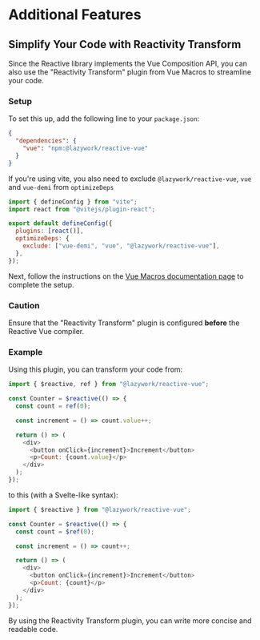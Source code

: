 # Additional Features

## Simplify Your Code with Reactivity Transform

Since the Reactive library implements the Vue Composition API, you can also use the "Reactivity Transform" plugin from Vue Macros to streamline your code.

### Setup

To set this up, add the following line to your `package.json`:

```json
{
  "dependencies": {
    "vue": "npm:@lazywork/reactive-vue"
  }
}
```

If you're using vite, you also need to exclude `@lazywork/reactive-vue`, `vue` and `vue-demi` from `optimizeDeps`

```js
import { defineConfig } from "vite";
import react from "@vitejs/plugin-react";

export default defineConfig({
  plugins: [react()],
  optimizeDeps: {
    exclude: ["vue-demi", "vue", "@lazywork/reactive-vue"],
  },
});
```

Next, follow the instructions on the [Vue Macros documentation page](https://vue-macros.dev/features/reactivity-transform.html) to complete the setup.

### Caution

Ensure that the "Reactivity Transform" plugin is configured **before** the Reactive Vue compiler.

### Example

Using this plugin, you can transform your code from:

```js
import { $reactive, ref } from "@lazywork/reactive-vue";

const Counter = $reactive(() => {
  const count = ref(0);

  const increment = () => count.value++;

  return () => (
    <div>
      <button onClick={increment}>Increment</button>
      <p>Count: {count.value}</p>
    </div>
  );
});
```

to this (with a Svelte-like syntax):

```js
import { $reactive } from "@lazywork/reactive-vue";

const Counter = $reactive(() => {
  const count = $ref(0);

  const increment = () => count++;

  return () => (
    <div>
      <button onClick={increment}>Increment</button>
      <p>Count: {count}</p>
    </div>
  );
});
```

By using the Reactivity Transform plugin, you can write more concise and readable code.